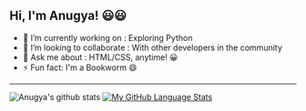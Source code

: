 ## Hi, I'm Anugya! 😃😃

- 🔭 I’m currently working on : Exploring Python
- 👯 I’m looking to collaborate : With other developers in the community
- 💬 Ask me about : HTML/CSS, anytime! 😀
- ⚡ Fun fact: I'm a Bookworm 😄
***
![Anugya's github stats](https://github-readme-stats.vercel.app/api?username=Anugya-Gogoi&show_icons=true&theme=vue)
[![My GitHub Language Stats](https://github-readme-stats.vercel.app/api/top-langs/?username=Anugya-Gogoi&langs_count=5&theme=dracula)]()




